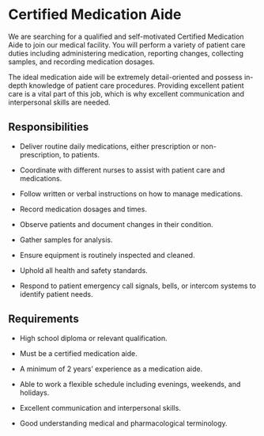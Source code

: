 # Certified Medication Aide

We are searching for a qualified and self-motivated Certified Medication Aide to join our medical facility. You will perform a variety of patient care duties including administering medication, reporting changes, collecting samples, and recording medication dosages.

The ideal medication aide will be extremely detail-oriented and possess in-depth knowledge of patient care procedures. Providing excellent patient care is a vital part of this job, which is why excellent communication and interpersonal skills are needed.

## Responsibilities

* Deliver routine daily medications, either prescription or non-prescription, to patients.

* Coordinate with different nurses to assist with patient care and medications.

* Follow written or verbal instructions on how to manage medications.

* Record medication dosages and times.

* Observe patients and document changes in their condition.

* Gather samples for analysis.

* Ensure equipment is routinely inspected and cleaned.

* Uphold all health and safety standards.

* Respond to patient emergency call signals, bells, or intercom systems to identify patient needs.

## Requirements

* High school diploma or relevant qualification.

* Must be a certified medication aide.

* A minimum of 2 years’ experience as a medication aide.

* Able to work a flexible schedule including evenings, weekends, and holidays.

* Excellent communication and interpersonal skills.

* Good understanding medical and pharmacological terminology.


